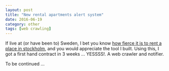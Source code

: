 ```yaml
---
layout: post
title: "New rental apartments alert system"
date: 2016-06-19
category: other
tags: [web crawling]
---
```

If live at (or have been to) Sweden, I bet you know [how fierce it is to rent a place in stockholm](http://www.bbc.com/capital/story/20160517-this-is-one-city-where-youll-never-find-a-home), and you would appreciate the tool I built. Using this, I got a first hand contract in 3 weeks ... YESSSS!. A web crawler and notifier.

To be continued ...
